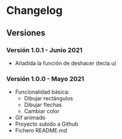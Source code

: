 # Changelog

## Versiones

### Versión 1.0.1 - Junio 2021
- Añadida la función de deshacer (tecla u)

### Versión 1.0.0 - Mayo 2021

- Funcionalidad básica:
  - Dibujar rectángulos
  - Dibujar flechas
  - Cambiar color
- Gif animado
- Proyecto subido a Github
- Fichero README.md

